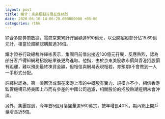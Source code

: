```yaml
---
layout: post
title: 耀才：京東招股孖展反應熱烈
date: 2020-06-10 14:06:28.000000000 +08:00
categories: rthk
---
```


綜合多間券商數據，電商京東累計孖展額達590億元，以公開招股部分佔15.69億元計，相當於超額認購超過36倍。

耀才證券行政總裁許繹彬表示，集團目前借出接近100億元孖展，反應熱烈，認為部分客戶得知網易招股結果後更為進取。他指，由於京東美股收市價與香港招股價有距離，難以預測最終凍資金額，但相信與網易表現相若，亦預期t不會做到一人一手形式分配。

許繹彬認為，第一浪回流或潛在來港上市的中概股有實力、規模亦不小，相信香港監管機構已將美國上市而有參差的中國公司過濾，相關股份的招股熱潮短期未會沖淡。

另外，集團提到，今年首5個月落盤量逾560萬宗，按年增長40%。期內網上開戶量增長近5倍。
